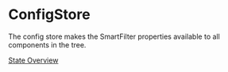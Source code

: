 # ConfigStore
The config store makes the SmartFilter properties available to all components in the tree.

[State Overview](./state/Overview.md)